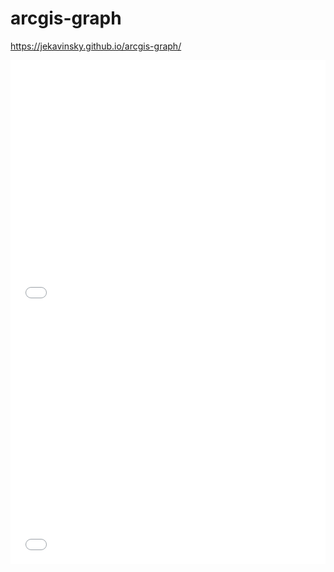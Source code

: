 # arcgis-graph

https://jekavinsky.github.io/arcgis-graph/

<style>.embed-container {position: relative; padding-bottom: 80%; height: 0; max-width: 100%;} .embed-container iframe, .embed-container object, .embed-container iframe{position: absolute; top: 0; left: 0; width: 100%; height: 100%;} small{position: absolute; z-index: 40; bottom: 0; margin-bottom: -15px;}</style><div class="embed-container"><iframe width="500" height="400" frameborder="0" scrolling="no" marginheight="0" marginwidth="0" title="Mediated Cases" src="//www.arcgis.com/apps/Embed/index.html?webmap=d9db47d6662048bd9bd6fb00b60f229b&extent=-83.284,39.7873,-82.6111,40.184&zoom=true&previewImage=false&scale=true&details=true&legend=true&active_panel=details&disable_scroll=true&theme=light"></iframe></div>

<style>.embed-container {position: relative; padding-bottom: 80%; height: 0; max-width: 100%;} .embed-container iframe, .embed-container object, .embed-container iframe{position: absolute; top: 0; left: 0; width: 100%; height: 100%;} small{position: absolute; z-index: 40; bottom: 0; margin-bottom: -15px;}</style><div class="embed-container"><iframe width="500" height="400" frameborder="0" scrolling="no" marginheight="0" marginwidth="0" title="Mediated Cases" src="//www.arcgis.com/apps/Embed/index.html?webmap=d9db47d6662048bd9bd6fb00b60f229b&extent=-83.284,39.7615,-82.6111,40.184&zoom=true&previewImage=false&scale=true&details=true&legend=true&active_panel=details&disable_scroll=true&theme=light"></iframe></div>
